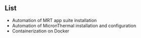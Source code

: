 ## List
* Automation of MRT app suite installation
* Automation of MicronThermal installation and configuration
* Containerization on Docker
